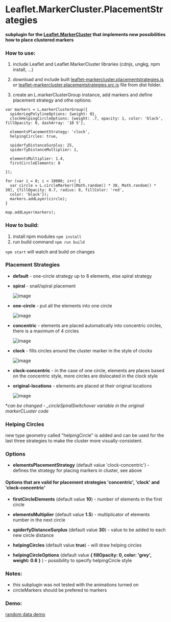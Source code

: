 # Leaflet.MarkerCluster.PlacementStrategies
**subplugin for the [Leaflet.MarkerCluster](https://github.com/Leaflet/Leaflet.markercluster) that implements new possibilities how to place clustered markers**

### How to use:
1. include Leaflet and Leaflet.MarkerCluster libraries (cdnjs, ungkg, npm install, ...)

2. download and include built [leaflet-markercluster.placementstrategies.js](https://github.com/adammertel/Leaflet.MarkerCluster.PlacementStrategies/blob/master/dist/leaflet-markercluster.placementstrategies.js) or [leaflet-markercluster.placementstrategies.src.js](https://github.com/adammertel/Leaflet.MarkerCluster.PlacementStrategies/blob/master/dist/leaflet-markercluster.placementstrategies.src.js) file from dist folder.

3. create an L.markerClusterGroup instance, add markers and define placement strategy and othe options:

```
var markers = L.markerClusterGroup({
  spiderLegPolylineOptions: {weight: 0},
  clockHelpingCircleOptions: {weight: .7, opacity: 1, color: 'black', fillOpacity: 0, dashArray: '10 5'},

  elementsPlacementStrategy: 'clock',
  helpingCircles: true,

  spiderfyDistanceSurplus: 25,
  spiderfyDistanceMultiplier: 1,

  elementsMultiplier: 1.4,
  firstCircleElements: 8

});

for (var i = 0; i < 10000; i++) {
  var circle = L.circleMarker([Math.random() * 30, Math.random() * 30], {fillOpacity: 0.7, radius: 8, fillColor: 'red',
  color: 'black'});
  markers.addLayer(circle);
}

map.addLayer(markers);
```


### How to build:
1. install npm modules `npm install`
2. run build command `npm run build`

`npm start` will watch and build on changes


### Placement Strategies
* **default** - one-circle strategy up to 8 elements, else spiral strategy
* **spiral** - snail/spiral placement

    ![image](https://raw.githubusercontent.com/adammertel/Leaflet.MarkerCluster.PlacementStrategies/blob/master/assets/img_strategy_spiral.png)

* **one-circle** - put all the elements into one circle

    ![image](https://raw.githubusercontent.com/adammertel/Leaflet.MarkerCluster.PlacementStrategies/blob/master/assets/img_strategy_onecircle.png)

* **concentric** - elements are placed automatically into concentric circles, there is a maximum of 4 circles

    ![image](https://raw.githubusercontent.com/adammertel/Leaflet.MarkerCluster.PlacementStrategies/blob/master/assets/img_strategy_concentric.png)

* **clock** - fills circles around the cluster marker in the style of clocks

    ![image](https://raw.githubusercontent.com/adammertel/Leaflet.MarkerCluster.PlacementStrategies/blob/master/assets/img_strategy_clock.png)

* **clock-concentric** - in the case of one circle, elements are places based on the concentric style, more circles are dislocated in the clock style

* **original-locations** - elements are placed at their original locations

    ![image](https://raw.githubusercontent.com/adammertel/Leaflet.MarkerCluster.PlacementStrategies/blob/master/assets/img_strategy_original.png)

**can be changed - _circleSpiralSwitchover variable in the original markerCLuster code*  


### Helping Circles
new type geometry called "helpingCircle" is added and can be used for the last three strategies to make the cluster more visually-consistent.


### Options
 * **elementsPlacementStrategy** (default value 'clock-concentric') - defines the strategy for placing markers in cluster, see above



#### Options that are valid for placement strategies 'concentric', 'clock' and 'clock-concentric'

 * **firstCircleElements** (default value **10**) - number of elements in the first circle

 * **elementsMultiplier** (default value **1.5**) - multiplicator of elements number in the next circle

 * **spiderfyDistanceSurplus** (default value **30**) - value to be added to each new circle distance

 * **helpingCircles** (default value **true**) - will draw helping circles

 * **helpingCircleOptions** (default value **{ fillOpacity: 0, color: 'grey', weight: 0.6 }** ) - possibility to specify helpingCircle style


### Notes:
 - this subplugin was not tested with the animations turned on
 - circleMarkers should be prefered to markers


### Demo:
[random data demo](https://adammertel.github.io/Leaflet.MarkerCluster.PlacementStrategies/demo/demo1.html)
